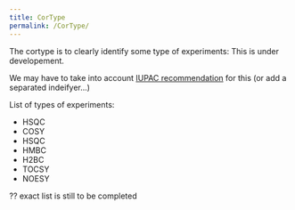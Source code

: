 ```yaml
---
title: CorType
permalink: /CorType/
---
```


The cortype is to clearly identify some type of experiments: This is
under developement.

We may have to take into account [IUPAC
recommendation](https://www.degruyter.com/view/j/pac.2001.73.issue-11/pac200173111749/pac200173111749.xml?rskey=TraZ9f&result=16&q=pulse+sequence)
for this (or add a separated indeifyer...)

List of types of experiments:

-   HSQC
-   COSY
-   HSQC
-   HMBC
-   H2BC
-   TOCSY
-   NOESY

?? exact list is still to be completed